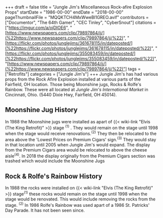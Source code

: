 +++
draft = false
title = "Jungle Jim's Miscellaneous Rock-afire Explosion Props"
startDate = "1986-00-00"
endDate = "2018-00-00"
pageThumbnailFile = "MQQKTCH4MxWweBl1GREO.avif"
contributors = ["Documentor", "The 64th Gamer", "CEC Tinley", "CyberSnout"]
citations = ["https://imgur.com/a/ojDIOE6", "[https://www.newspapers.com/clip/79897864/jj/](%22https://www.newspapers.com/clip/79897864/jj/%22)", "[https://flickr.com/photos/junglejims/361678115/in/dateposted/](%22https://flickr.com/photos/junglejims/361678115/in/dateposted/%22)", "[https://flickr.com/photos/junglejims/355083459/in/dateposted/](%22https://flickr.com/photos/junglejims/355083459/in/dateposted/%22)", "[https://www.newspapers.com/clip/79897864/jj/](%22https://www.newspapers.com/clip/79897864/jj/%22)"]
tags = ["Retrofits"]
categories = ["Jungle Jim's"]
+++
Jungle Jim's has had various props from the Rock Afire Explosion installed at various parts of the Fairfield, OH location. Those being Moonshine jugs, Rocks & Rolfe's Rainbow. These were all located at *Jungle Jim's International Market* in Cincinnati, Ohio. (5440 Dixie Hwy, Fairfield, OH 45014).

## Moonshine Jug History

In 1988 the Moonshine jugs were installed as apart of {{< wiki-link "Elvis (The King Retrofit)" >}} stage <sup>(1)</sup> . They would remain on the stage until 1998 when the stage would receive renovations.<sup>(2)</sup> They then be relocated to the area above the 'Lowest Prices on Premium Cigars' sign.<sup>(3)</sup> They would stay in that location until 2005 when Jungle Jim's would expand. The display from the Premium Cigars area would be relocated to above the cheese aisle<sup>(4)</sup>. In 2018 the display originally from the Premium Cigars section was trashed which would include the Moonshine Jugs

## Rock & Rolfe's Rainbow History

In 1988 the rocks were installed on {{< wiki-link "Elvis (The King Retrofit)" >}} stage<sup>(1)</sup> these rocks would remain on the stage until 1998 when the stage would be renovated. This would include removing the rocks from the stage. <sup>(2)</sup>
In 1986 Rolfe's Rainbow was used apart of a 1986 St. Patricks' Day Parade. It has not been seen since.
